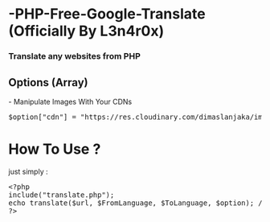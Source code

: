 # -PHP-Free-Google-Translate (Officially By L3n4r0x)
<h3>Translate any websites from PHP </h3>
<h2>Options (Array)</h2>
- Manipulate Images With Your CDNs <br />
<pre>
$option["cdn"] = "https://res.cloudinary.com/dimaslanjaka/image/fetch/"; //Change to your Images CDN
</pre>
<h1>How To Use ? </h1>
just simply :
<pre>
&lt;?php
include("translate.php");
echo translate($url, $FromLanguage, $ToLanguage, $option); //Country Code like id, ru, es, fr, br, etc
?&gt;
</pre>

